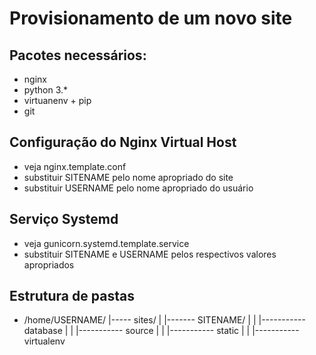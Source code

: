 Provisionamento de um novo site
===============================

## Pacotes necessários:

+ nginx
+ python 3.*
+ virtuanenv + pip
+ git

## Configuração do Nginx Virtual Host

+ veja nginx.template.conf
+ substituir SITENAME pelo nome apropriado do site
+ substituir USERNAME pelo nome apropriado do usuário

## Serviço Systemd

+ veja gunicorn.systemd.template.service
+ substituir SITENAME e USERNAME pelos respectivos valores apropriados

## Estrutura de pastas

+ /home/USERNAME/
|----- sites/
|      |------- SITENAME/
|      |        |----------- database
|      |        |----------- source
|      |        |----------- static
|      |        |----------- virtualenv

